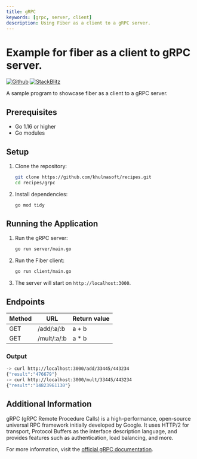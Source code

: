 ```yaml
---
title: gRPC
keywords: [grpc, server, client]
description: Using Fiber as a client to a gRPC server.
---
```


# Example for fiber as a client to gRPC server.

[![Github](https://img.shields.io/static/v1?label=&message=Github&color=2ea44f&style=for-the-badge&logo=github)](https://github.com/khulnasoft/recipes/tree/master/grpc) [![StackBlitz](https://img.shields.io/static/v1?label=&message=StackBlitz&color=2ea44f&style=for-the-badge&logo=StackBlitz)](https://stackblitz.com/github/khulnasoft/recipes/tree/master/grpc)

A sample program to showcase fiber as a client to a gRPC server.

## Prerequisites

- Go 1.16 or higher
- Go modules

## Setup

1. Clone the repository:
    ```sh
    git clone https://github.com/khulnasoft/recipes.git
    cd recipes/grpc
    ```

2. Install dependencies:
    ```sh
    go mod tidy
    ```

## Running the Application

1. Run the gRPC server:
    ```sh
    go run server/main.go
    ```

2. Run the Fiber client:
    ```sh
    go run client/main.go
    ```

3. The server will start on `http://localhost:3000`.

## Endpoints

| Method | URL           | Return value |
| ------ | ------------- | ------------ |
| GET    | /add/:a/:b    | a + b        |
| GET    | /mult/:a/:b   | a \* b       |

### Output

```bash
-> curl http://localhost:3000/add/33445/443234
{"result":"476679"}
-> curl http://localhost:3000/mult/33445/443234
{"result":"14823961130"}
```

## Additional Information

gRPC (gRPC Remote Procedure Calls) is a high-performance, open-source universal RPC framework initially developed by Google. It uses HTTP/2 for transport, Protocol Buffers as the interface description language, and provides features such as authentication, load balancing, and more.

For more information, visit the [official gRPC documentation](https://grpc.io/docs/).
